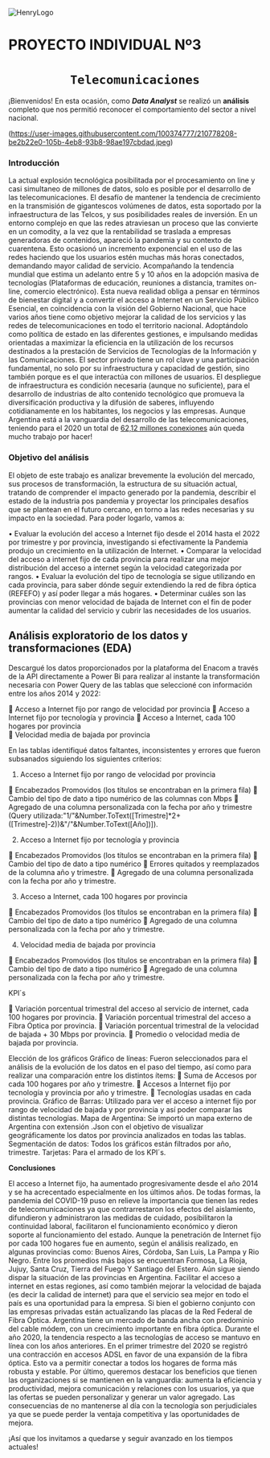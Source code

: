 ![HenryLogo](https://d31uz8lwfmyn8g.cloudfront.net/Assets/logo-henry-white-lg.png)

# **PROYECTO INDIVIDUAL Nº3**

# <h1 align="center">**`Telecomunicaciones`**</h1>

¡Bienvenidos! En esta ocasión, como ***Data Analyst*** se realizó un **análisis** completo que nos permitió reconocer el comportamiento del sector a nivel nacional.

(https://user-images.githubusercontent.com/100374777/210778208-be2b22e0-105b-4eb8-93b8-98ae197cbdad.jpeg)


### **Introducción**

La actual explosión tecnológica posibilitada por el procesamiento on line y casi simultaneo de millones de datos, solo es posible por el desarrollo de las telecomunicaciones. El desafío de mantener la tendencia de crecimiento en la transmisión de gigantescos volúmenes de datos, esta soportado por la infraestructura de las Telcos, y sus posibilidades reales de inversión.
En un entorno complejo en que las redes atraviesan un proceso que las convierte en un comodity, a la vez que la rentabilidad se traslada a empresas generadoras de contenidos, apareció la pandemia y su contexto de cuarentena. Esto ocasionó un incremento exponencial en el uso de las redes haciendo que los usuarios estén muchas más horas conectados, demandando mayor calidad de servicio. Acompañando la tendencia mundial que estima un adelanto entre 5 y 10 años en la adopción masiva de tecnologías (Plataformas de educación, reuniones a distancia, tramites on-line, comercio electrónico).
Esta nueva realidad obliga a pensar en términos de bienestar digital y a convertir el acceso a Internet en un Servicio Público Esencial, en coincidencia con la visión del Gobierno Nacional, que hace varios años tiene como objetivo mejorar la calidad de los servicios y las redes de telecomunicaciones en todo el territorio nacional. Adoptándolo como política de estado en las diferentes gestiones, e impulsando medidas orientadas a maximizar la eficiencia en la utilización de los recursos destinados a la prestación de Servicios de Tecnologías de la Información y las Comunicaciones. El sector privado tiene un rol clave y una participación fundamental, no solo por su infraestructura y capacidad de gestión, sino también porque es el que interactúa con millones de usuarios.
El despliegue de infraestructura es condición necesaria (aunque no suficiente), para el desarrollo de industrias de alto contenido tecnológico que promueva la diversificación productiva y la difusión de saberes, influyendo cotidianamente en los habitantes, los negocios y las empresas.
Aunque Argentina está a la vanguardia del desarrollo de las telecomunicaciones, teniendo para el 2020 un total de [62,12 millones conexiones](https://www.datosmundial.com/america/argentina/telecomunicacion.php) aún queda mucho trabajo por hacer!

### Objetivo del análisis

El objeto de este trabajo es analizar brevemente la evolución del mercado, sus procesos de transformación, la estructura de su situación actual, tratando de comprender el impacto generado por la pandemia, describir el estado de la industria pos pandemia y proyectar los principales desafíos que se plantean en el futuro cercano, en torno a las redes necesarias y su impacto en la sociedad. Para poder logarlo, vamos a:

•	Evaluar la evolución del acceso a Internet fijo desde el 2014 hasta el 2022 por trimestre y por provincia, investigando si efectivamente la Pandemia produjo un crecimiento en la utilización de Internet.
•	Comparar la velocidad del acceso a internet fijo de cada provincia para realizar una mejor distribución del acceso a internet según la velocidad categorizada por rangos.
•	Evaluar la evolución del tipo de tecnología se sigue utilizando en cada provincia, para saber dónde seguir extendiendo la red de fibra óptica (REFEFO) y así poder llegar a más hogares.
•	Determinar cuáles son las provincias con menor velocidad de bajada de Internet con el fin de poder aumentar la calidad del servicio y cubrir las necesidades de los usuarios.


## **Análisis exploratorio de los datos y transformaciones (EDA)**

Descargué los datos proporcionados por la plataforma del Enacom a través de la API directamente a Power Bi para realizar al instante la transformación necesaria con Power Query de las tablas que seleccioné con información entre los años 2014 y 2022:

	Acceso a Internet fijo por rango de velocidad por provincia
	Acceso a Internet fijo por tecnología y provincia
	Acceso a Internet, cada 100 hogares por provincia  
	Velocidad media de bajada por provincia

En las tablas identifiqué datos faltantes, inconsistentes y errores que fueron subsanados siguiendo los siguientes criterios:

1.	Acceso a Internet fijo por rango de velocidad por provincia 

	Encabezados Promovidos (los títulos se encontraban en la primera fila)
	Cambio del tipo de dato a tipo numérico de las columnas con Mbps
	Agregado de una columna personalizada con la fecha por año y trimestre (Query utilizada:"1/"&Number.ToText([Trimestre]*2+([Trimestre]-2))&"/"&Number.ToText([Año])]).

2.	Acceso a Internet fijo por tecnología y provincia 

	Encabezados Promovidos (los títulos se encontraban en la primera fila)
	Cambio del tipo de dato a tipo numérico
	Errores quitados y reemplazados de la columna año y trimestre.
	Agregado de una columna personalizada con la fecha por año y trimestre.

3.	Acceso a Internet, cada 100 hogares por provincia 

	Encabezados Promovidos (los títulos se encontraban en la primera fila)
	Cambio del tipo de dato a tipo numérico
	Agregado de una columna personalizada con la fecha por año y trimestre.

4.	Velocidad media de bajada por provincia

	Encabezados Promovidos (los títulos se encontraban en la primera fila)
	Cambio del tipo de dato a tipo numérico
	Agregado de una columna personalizada con la fecha por año y trimestre.

KPI´s

	Variación porcentual trimestral del acceso al servicio de internet, cada 100 hogares por provincia.
	Variación porcentual trimestral del acceso a Fibra Óptica por provincia.
	Variación porcentual trimestral de la velocidad de bajada + 30 Mbps por provincia.
	Promedio o velocidad media de bajada por provincia.

Elección de los gráficos
Gráfico de líneas: Fueron seleccionados para el análisis de la evolución de los datos en el paso del tiempo, así como para realizar una comparación entre los distintos ítems:
	Suma de Accesos por cada 100 hogares por año y trimestre.
	Accesos a Internet fijo por tecnología y provincia por año y trimestre.
	Tecnologías usadas en cada provincia.
Gráfico de Barras: Utilizado para ver el acceso a internet fijo por rango de velocidad de bajada y por provincia y así poder comparar las distintas tecnologías.
Mapa de Argentina: Se importó un mapa externo de Argentina con extensión .Json con el objetivo de visualizar geográficamente los datos por provincia analizados en todas las tablas.
Segmentación de datos: Todos los gráficos están filtrados por año, trimestre.
Tarjetas: Para el armado de los KPI´s.

**Conclusiones**

El acceso a Internet fijo, ha aumentado progresivamente desde el año 2014 y se ha acrecentado especialmente en los últimos años. De todas formas, la pandemia del COVID-19 puso en relieve la importancia que tienen las redes de telecomunicaciones ya que contrarrestaron los efectos del aislamiento, difundieron y administraron las medidas de cuidado, posibilitaron la continuidad laboral, facilitaron el funcionamiento económico y dieron soporte al funcionamiento del estado.
Aunque la penetración de Internet fijo por cada 100 hogares fue en aumento, según el análisis realizado, en algunas provincias como: Buenos Aires, Córdoba, San Luis, La Pampa y Rio Negro. Entre los promedios más bajos se encuentran Formosa, La Rioja, Jujuy, Santa Cruz, Tierra del Fuego Y Santiago del Estero. Aún sigue siendo dispar la situación de las provincias en Argentina. Facilitar el acceso a internet en estas regiones, así como también mejorar la velocidad de bajada (es decir la calidad de internet) para que el servicio sea mejor en todo el país es una oportunidad para la empresa.
Si bien el gobierno conjunto con las empresas privadas están actualizando las placas de la Red Federal de Fibra Óptica. Argentina tiene un mercado de banda ancha con predominio del cable módem, con un crecimiento importante en fibra óptica. Durante el año 2020, la tendencia respecto a las tecnologías de acceso se mantuvo en línea con los años anteriores. En el primer trimestre del 2020 se registró una contracción en accesos ADSL en favor de una expansión de la fibra óptica. Esto va a permitir conectar a todos los hogares de forma más robusta y estable. 
Por último, queremos destacar los beneficios que tienen las organizaciones si se mantienen en la vanguardia: aumenta la eficiencia y productividad, mejora comunicación y relaciones con los usuarios, ya que las ofertas se pueden personalizar y generar un valor agregado. Las consecuencias de no mantenerse al día con la tecnología son perjudiciales ya que se puede perder la ventaja competitiva y las oportunidades de mejora. 

¡Así que los invitamos a quedarse y seguir avanzado en los tiempos actuales!






